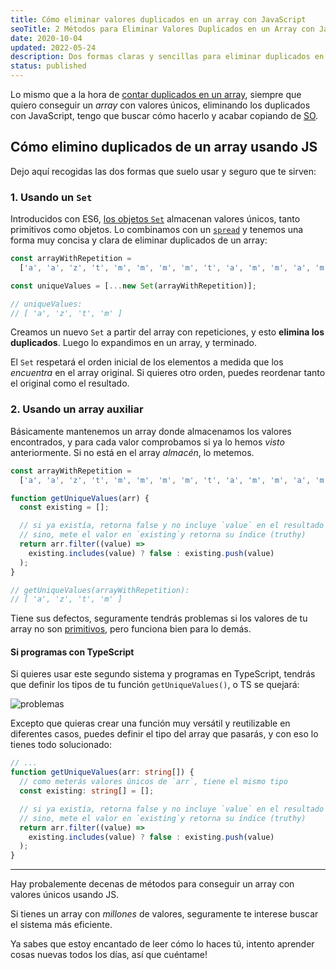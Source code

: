 ```yaml
---
title: Cómo eliminar valores duplicados en un array con JavaScript
seoTitle: 2 Métodos para Eliminar Valores Duplicados en un Array con JavaScript o TS
date: 2020-10-04
updated: 2022-05-24
description: Dos formas claras y sencillas para eliminar duplicados en un conjunto con JavaScript y devolver solo valores únicos, para primitivos y objetos
status: published
---
```


Lo mismo que a la hora de [contar duplicados en un array](/javascript/como-contar-duplicados-array-javascript/), siempre que quiero conseguir un *array* con valores únicos, eliminando los duplicados con JavaScript, tengo que buscar cómo hacerlo y acabar copiando de [SO](https://stackoverflow.com/questions/9229645/remove-duplicate-values-from-js-array).

## Cómo elimino duplicados de un array usando JS

Dejo aquí recogidas las dos formas que suelo usar y seguro que te sirven:

### 1. Usando un `Set`

Introducidos con ES6, [los objetos `Set`](https://developer.mozilla.org/es/docs/Web/JavaScript/Reference/Global_Objects/Set) almacenan valores únicos, tanto primitivos como objetos. Lo combinamos con un [`spread`](https://developer.mozilla.org/es/docs/Web/JavaScript/Reference/Operators/Spread_syntax) y tenemos una forma muy concisa y clara de eliminar duplicados de un array:

```js
const arrayWithRepetition =
  ['a', 'a', 'z', 't', 'm', 'm', 'm', 'm', 't', 'a', 'm', 'm', 'a', 'm' ];

const uniqueValues = [...new Set(arrayWithRepetition)];

// uniqueValues:
// [ 'a', 'z', 't', 'm' ]
```

Creamos un nuevo `Set` a partir del array con repeticiones, y esto **elimina los duplicados**. Luego lo expandimos en un array, y terminado.

El `Set` respetará el orden inicial de los elementos a medida que los *encuentra* en el array original. Si quieres otro orden, puedes reordenar tanto el original como el resultado.

### 2. Usando un array auxiliar

Básicamente mantenemos un array donde almacenamos los valores encontrados, y para cada valor comprobamos si ya lo hemos *visto* anteriormente. Si no está en el array *almacén*, lo metemos.

```js
const arrayWithRepetition =
  ['a', 'a', 'z', 't', 'm', 'm', 'm', 'm', 't', 'a', 'm', 'm', 'a', 'm' ];

function getUniqueValues(arr) {
  const existing = [];

  // si ya existía, retorna false y no incluye `value` en el resultado
  // sino, mete el valor en `existing`y retorna su índice (truthy)
  return arr.filter((value) =>
    existing.includes(value) ? false : existing.push(value)
  );
}

// getUniqueValues(arrayWithRepetition):
// [ 'a', 'z', 't', 'm' ]
```

Tiene sus defectos, seguramente tendrás problemas si los valores de tu array no son [primitivos](https://developer.mozilla.org/es/docs/Glossary/Primitive), pero funciona bien para lo demás.

#### Si programas con TypeScript

Si quieres usar este segundo sistema y programas en TypeScript, tendrás que definir los tipos de tu función `getUniqueValues()`, o TS se quejará:

![problemas](/posts/duplicates-problemas.png)

Excepto que quieras crear una función muy versátil y reutilizable en diferentes casos, puedes definir el tipo del array que pasarás, y con eso lo tienes todo solucionado:

```ts
// ...
function getUniqueValues(arr: string[]) {
  // como meterás valores únicos de `arr`, tiene el mismo tipo
  const existing: string[] = [];

  // si ya existía, retorna false y no incluye `value` en el resultado
  // sino, mete el valor en `existing`y retorna su índice (truthy)
  return arr.filter((value) =>
    existing.includes(value) ? false : existing.push(value)
  );
}
```

---

Hay probalemente decenas de métodos para conseguir un array con valores únicos usando JS.

Si tienes un array con *millones* de valores, seguramente te interese buscar el sistema más eficiente.

Ya sabes que estoy encantado de leer cómo lo haces tú, intento aprender cosas nuevas todos los días, así que cuéntame!
